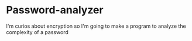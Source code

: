 # Password-analyzer
I'm curios about encryption so I'm going to make a program to analyze the complexity of a password
